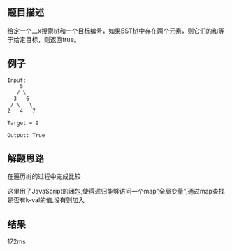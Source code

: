 ## 题目描述

给定一个二x搜索树和一个目标编号，如果BST树中存在两个元素，则它们的和等于给定目标，则返回true。

## 例子
```
Input: 
    5
   / \
  3   6
 / \   \
2   4   7

Target = 9

Output: True
```
## 解题思路

在遍历树的过程中完成比较

这里用了JavaScript的闭包,使得递归能够访问一个map"全局变量",通过map查找是否有k-val的值,没有则加入

## 结果

172ms
